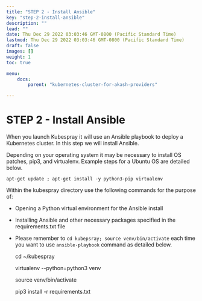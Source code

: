 ```yaml
---
title: "STEP 2 - Install Ansible"
key: "step-2-install-ansible"
description: ""
lead: ""
date: Thu Dec 29 2022 03:03:46 GMT-0800 (Pacific Standard Time)
lastmod: Thu Dec 29 2022 03:03:46 GMT-0800 (Pacific Standard Time)
draft: false
images: []
weight: 1
toc: true

menu:
    docs:
        parent: "kubernetes-cluster-for-akash-providers"

---
```

STEP 2 - Install Ansible
========================

When you launch Kubespray it will use an Ansible playbook to deploy a Kubernetes cluster. In this step we will install Ansible.

Depending on your operating system it may be necessary to install OS patches, pip3, and virtualenv. Example steps for a Ubuntu OS are detailed below.

    apt-get update ; apt-get install -y python3-pip virtualenv
    

Within the kubespray directory use the following commands for the purpose of:

*   Opening a Python virtual environment for the Ansible install
*   Installing Ansible and other necessary packages specified in the requirements.txt file
*   Please remember to `cd kubepsray; source venv/bin/activate` each time you want to use `ansible-playbook` command as detailed below.

    cd ~/kubespray
    
    virtualenv --python=python3 venv
    
    source venv/bin/activate
    
    pip3 install -r requirements.txt